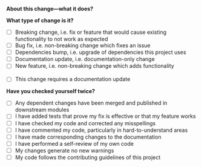 **About this change—what it does?**

<!-- Please include a summary of the change and which issue is fixed, relevant motivation and context. Don't forget to list any dependencies that are required for this change. -->

**What type of change is it?**

<!-- Please delete options that are not relevant. -->

- [ ] Breaking change, i.e. fix or feature that would cause existing functionality to not work as expected
- [ ] Bug fix, i.e. non-breaking change which fixes an issue
- [ ] Dependencies bump, i.e. upgrade of dependencies this project uses
- [ ] Documentation update, i.e. documentation-only change
- [ ] New feature, i.e. non-breaking change which adds functionality
      \
       &nbsp;
- [ ] This change requires a documentation update

**Have you checked yourself twice?**

<!-- Please check all the boxes before opening the PR. -->

- [ ] Any dependent changes have been merged and published in downstream modules
- [ ] I have added tests that prove my fix is effective or that my feature works
- [ ] I have checked my code and corrected any misspellings
- [ ] I have commented my code, particularly in hard-to-understand areas
- [ ] I have made corresponding changes to the documentation
- [ ] I have performed a self-review of my own code
- [ ] My changes generate no new warnings
- [ ] My code follows the contributing guidelines of this project

